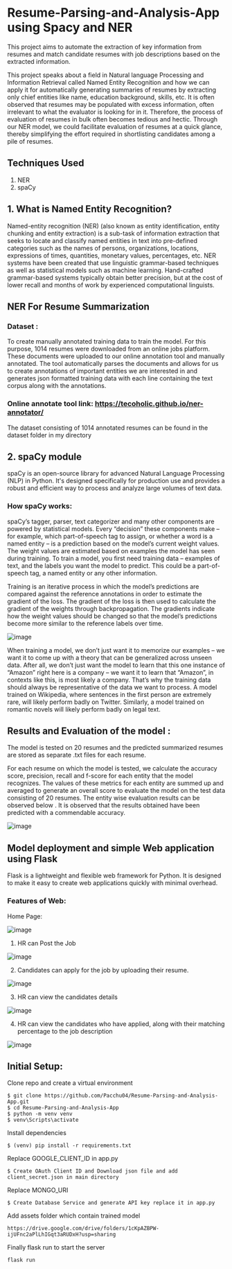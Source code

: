 # Resume-Parsing-and-Analysis-App using Spacy and NER

This project aims to automate the extraction of key information from resumes and match candidate resumes with job descriptions based on the extracted information.

This project speaks about a field in Natural language Processing and Information Retrieval called Named Entity Recognition and how we can apply it for automatically generating summaries of resumes by extracting only chief entities like name, education background, skills, etc.
It is often observed that resumes may be populated with excess information, often irrelevant to what the evaluator is looking for in it. Therefore, the process of evaluation of resumes in bulk often becomes tedious and hectic. Through our NER model, we could facilitate evaluation of resumes at a quick glance, thereby simplifying the effort required in shortlisting candidates among a pile of resumes.

## Techniques Used
1. NER
2. spaCy
   
## 1. What is Named Entity Recognition?

Named-entity recognition (NER) (also known as entity identification, entity chunking and entity extraction) is a sub-task of information extraction that seeks to locate and classify named entities in text into pre-defined categories such as the names of persons, organizations, locations, expressions of times, quantities, monetary values, percentages, etc. NER systems have been created that use linguistic grammar-based techniques as well as statistical models such as machine learning. Hand-crafted grammar-based systems typically obtain better precision, but at the cost of lower recall and months of work by experienced computational linguists.

## NER For Resume Summarization

### Dataset :

To create manually annotated training data to train the model. For this purpose, 1014 resumes were downloaded from an online jobs platform. These documents were uploaded to our online annotation tool and manually annotated.
The tool automatically parses the documents and allows for us to create annotations of important entities we are interested in and generates json formatted training data with each line containing the text corpus along with the annotations.

### Online annotate tool link: https://tecoholic.github.io/ner-annotator/

The dataset consisting of 1014 annotated resumes can be found in the dataset folder in my directory 

## 2. spaCy module

spaCy is an open-source library for advanced Natural Language Processing (NLP) in Python. It's designed specifically for production use and provides a robust and efficient way to process and analyze large volumes of text data.

### How spaCy works:
spaCy’s tagger, parser, text categorizer and many other components are powered by statistical models. Every “decision” these components make – for example, which part-of-speech tag to assign, or whether a word is a named entity – is a prediction based on the model’s current weight values. The weight values are estimated based on examples the model has seen during training. To train a model, you first need training data – examples of text, and the labels you want the model to predict. This could be a part-of-speech tag, a named entity or any other information.

Training is an iterative process in which the model’s predictions are compared against the reference annotations in order to estimate the gradient of the loss. The gradient of the loss is then used to calculate the gradient of the weights through backpropagation. The gradients indicate how the weight values should be changed so that the model’s predictions become more similar to the reference labels over time.

![image](https://github.com/Pacchu04/Resume-Parsing-and-Analysis-App/assets/92878457/8187c55e-5e5c-4e81-919b-8438de67630d)

When training a model, we don’t just want it to memorize our examples – we want it to come up with a theory that can be generalized across unseen data. After all, we don’t just want the model to learn that this one instance of “Amazon” right here is a company – we want it to learn that “Amazon”, in contexts like this, is most likely a company. That’s why the training data should always be representative of the data we want to process. A model trained on Wikipedia, where sentences in the first person are extremely rare, will likely perform badly on Twitter. Similarly, a model trained on romantic novels will likely perform badly on legal text.

## Results and Evaluation of the model :

The model is tested on 20 resumes and the predicted summarized resumes are stored as separate .txt files for each resume.

For each resume on which the model is tested, we calculate the accuracy score, precision, recall and f-score for each entity that the model recognizes. The values of these metrics for each entity are summed up and averaged to generate an overall score to evaluate the model on the test data consisting of 20 resumes. The entity wise evaluation results can be observed below . It is observed that the results obtained have been predicted with a commendable accuracy.

![image](https://github.com/Pacchu04/Resume-Parsing-and-Analysis-App/assets/92878457/3d55f26d-7d0b-4081-8b75-c6d7b13cf3d3)

## Model deployment and simple Web application using Flask

Flask is a lightweight and flexible web framework for Python. It is designed to make it easy to create web applications quickly with minimal overhead.

### Features of Web:

Home Page: 

![image](https://github.com/Pacchu04/Resume-Parsing-and-Analysis-App/assets/92878457/b544d006-bb29-404e-bb46-0b9d2850582f)

1. HR can Post the Job

![image](https://github.com/Pacchu04/Resume-Parsing-and-Analysis-App/assets/92878457/658a5231-640d-422a-b7a1-4c0262cf7781)

2. Candidates can apply for the job by uploading their resume.

![image](https://github.com/Pacchu04/Resume-Parsing-and-Analysis-App/assets/92878457/9be6711e-6f97-45d4-aa02-b0117890e933)

3. HR can view the candidates details

![image](https://github.com/Pacchu04/Resume-Parsing-and-Analysis-App/assets/92878457/a63e4625-14be-49e6-926e-6162588a9296)

4. HR can view the candidates who have applied, along with their matching percentage to the job description

![image](https://github.com/Pacchu04/Resume-Parsing-and-Analysis-App/assets/92878457/ae055bfd-a40c-42f8-9000-c5258e693045)

## Initial Setup:
Clone repo and create a virtual environment
```
$ git clone https://github.com/Pacchu04/Resume-Parsing-and-Analysis-App.git
$ cd Resume-Parsing-and-Analysis-App
$ python -m venv venv
$ venv\Scripts\activate
```
Install dependencies
```
$ (venv) pip install -r requirements.txt
```
Replace GOOGLE_CLIENT_ID in app.py
```
$ Create OAuth Client ID and Download json file and add client_secret.json in main directory
```
Replace MONGO_URI
```
$ Create Database Service and generate API key replace it in app.py 
```
Add assets folder which contain trained model
```
https://drive.google.com/drive/folders/1cKpAZBPW-ijUFnc2aPlLhIGqt3aRUDxH?usp=sharing
```

Finally flask run to start the server
```
flask run 
```
